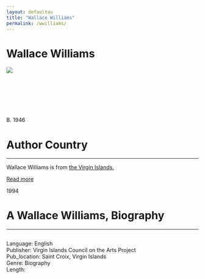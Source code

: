 ```yaml
---
layout: defaultau
title: "Wallace Williams"
permalink: /wwilliams/
---
```

<!-- partial:index.partial.html -->
<div class="content">
     <h1>Wallace Williams</h1>
    <div class="quote">
        <div><img src="https://stthomassource.com/wp-content/uploads/sites/2/2020/03/Wallace-Williams-534x462.jpg" class="logo"></div>
    </div>
    <div class="timeline">
        <div style="padding-bottom:100px;"></div>
        <div class="block">
             <div class="date right"><p class="right"> B. 1946 </p></div>
            <div class="dot"></div>
            <div class="left first">
            <div class="author_country">
                <h1>Author Country</h1><hr>
          <div class="aclocation">  <p>Wallace Williams is from <a href="http://localhost:4000/62">the Virgin Islands.</a></p></div>
              <div class="acreadmore">  <a href="https://en.wikipedia.org/wiki/Wallace_Williams" target="_blank">Read more</a></div>
            </div>
            </div>
        <div class="block">
            <div class="date left"><p class="left">1994</p></div>
            <div class="dot"></div>
            <div class="right">
                <h1>A Wallace Williams, Biography</h1><hr>
                <p><img src=""></p>
                <p>
	    Language: English<br/>
                Publisher: Virgin Islands Council on the Arts Project<br/>
                Pub_location: Saint Croix, Virgin Islands<br/>
                Genre: Biography<br/>
                Length: <br/>                   </p>
            </div>
        </div>
